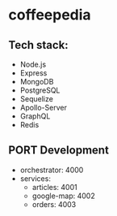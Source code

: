 # coffeepedia
## Tech stack:
- Node.js
- Express
- MongoDB
- PostgreSQL
- Sequelize
- Apollo-Server
- GraphQL
- Redis

## PORT Development
 - orchestrator: 4000
 - services:
    - articles: 4001
    - google-map: 4002
    - orders: 4003